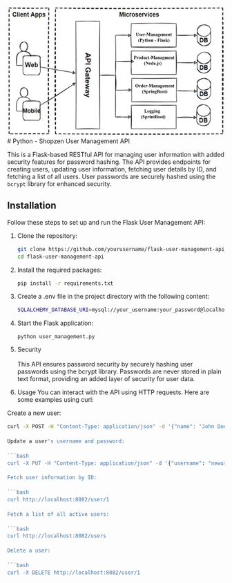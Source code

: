 <img src="https://github.com/Athiselva/Shopzen-SQL/blob/main/Microservice.jpg" alt="Microservice" width="550" height="300">
# Python - Shopzen User Management API

This is a Flask-based RESTful API for managing user information with added security features for password hashing. The API provides endpoints for creating users, updating user information, fetching user details by ID, and fetching a list of all users. User passwords are securely hashed using the `bcrypt` library for enhanced security.

## Installation

Follow these steps to set up and run the Flask User Management API:

1. Clone the repository:

   ```bash
   git clone https://github.com/yourusername/flask-user-management-api.git
   cd flask-user-management-api

2. Install the required packages:

   ```bash
   pip install -r requirements.txt

3. Create a .env file in the project directory with the following content:

   ```bash
   SQLALCHEMY_DATABASE_URI=mysql://your_username:your_password@localhost/shopzen_user_management

4. Start the Flask application:
   <br>
   ```
   python user_management.py
   ```

5. Security
   <br><br>This API ensures password security by securely hashing user passwords using the bcrypt library. Passwords are never stored in plain text format, providing an added layer of security for user data.

6. Usage
    You can interact with the API using HTTP requests. Here are some examples using curl:

Create a new user:

 ```bash
curl -X POST -H "Content-Type: application/json" -d '{"name": "John Doe", "email": "john@example.com", "phone_number": "1234567890", "address": "123 Main St", "is_admin": false, "username": "johndoe", "password": "password123", "created_by": 1, "modified_by": 1}' http://localhost:8082/users

Update a user's username and password:

```bash
curl -X PUT -H "Content-Type: application/json" -d '{"username": "newusername", "password": "newpassword123"}' http://localhost:8082/user/1

Fetch user information by ID:

```bash
curl http://localhost:8082/user/1

Fetch a list of all active users:

```bash
curl http://localhost:8082/users

Delete a user:

```bash
curl -X DELETE http://localhost:8082/user/1
